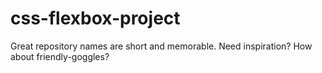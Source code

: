 # css-flexbox-project
Great repository names are short and memorable. Need inspiration? How about friendly-goggles? 
